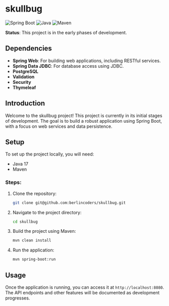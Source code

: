 # skullbug

![Spring Boot](https://img.shields.io/badge/Spring_Boot-3.3.2-blue)
![Java](https://img.shields.io/badge/Java-17-blue)
![Maven](https://img.shields.io/badge/Maven-blue)

**Status**: This project is in the early phases of development.

## Dependencies

- **Spring Web**: For building web applications, including RESTful services.
- **Spring Data JDBC**: For database access using JDBC.
- **PostgreSQL**
- **Validation**
- **Security**
- **Thymeleaf**

## Introduction

Welcome to the skullbug project! This project is currently in its initial stages of development. The goal is to build a robust application using Spring Boot, with a focus on web services and data persistence.

## Setup

To set up the project locally, you will need:

- Java 17
- Maven

### Steps:

1. Clone the repository:
    ```bash
    git clone git@github.com:berlincoders/skullbug.git
    ```
2. Navigate to the project directory:
    ```bash
    cd skullbug
    ```
3. Build the project using Maven:
    ```bash
    mvn clean install
    ```
4. Run the application:
    ```bash
    mvn spring-boot:run
    ```

## Usage

Once the application is running, you can access it at `http://localhost:8080`. The API endpoints and other features will be documented as development progresses.





